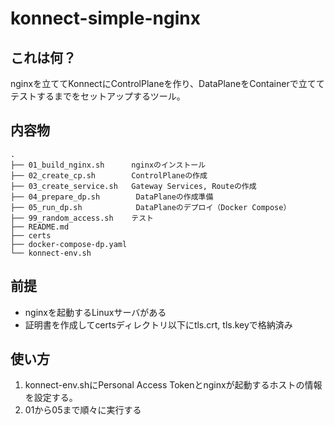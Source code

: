 # konnect-simple-nginx
## これは何？
nginxを立ててKonnectにControlPlaneを作り、DataPlaneをContainerで立ててテストするまでをセットアップするツール。

## 内容物
```
.
├── 01_build_nginx.sh      nginxのインストール
├── 02_create_cp.sh        ControlPlaneの作成
├── 03_create_service.sh   Gateway Services, Routeの作成
├── 04_prepare_dp.sh        DataPlaneの作成準備
├── 05_run_dp.sh            DataPlaneのデプロイ（Docker Compose）
├── 99_random_access.sh    テスト
├── README.md
├── certs
├── docker-compose-dp.yaml
└── konnect-env.sh
```

## 前提
- nginxを起動するLinuxサーバがある
- 証明書を作成してcertsディレクトリ以下にtls.crt, tls.keyで格納済み

## 使い方
1. konnect-env.shにPersonal Access Tokenとnginxが起動するホストの情報を設定する。
2. 01から05まで順々に実行する

